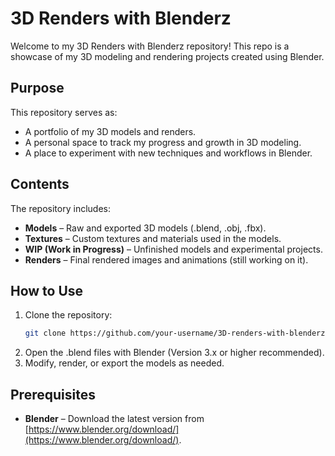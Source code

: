 # 3D Renders with Blenderz 

Welcome to my 3D Renders with Blenderz repository! This repo is a showcase of my 3D modeling and rendering projects created using Blender.

## Purpose
This repository serves as:
- A portfolio of my 3D models and renders.
- A personal space to track my progress and growth in 3D modeling.
- A place to experiment with new techniques and workflows in Blender.

## Contents
The repository includes:
- **Models** – Raw and exported 3D models (.blend, .obj, .fbx).
- **Textures** – Custom textures and materials used in the models.
- **WIP (Work in Progress)** – Unfinished models and experimental projects.
- **Renders** – Final rendered images and animations (still working on it).

## How to Use
1. Clone the repository:
   ```bash
   git clone https://github.com/your-username/3D-renders-with-blenderz.git
   ```
2. Open the .blend files with Blender (Version 3.x or higher recommended).
3. Modify, render, or export the models as needed.

## Prerequisites
- **Blender** – Download the latest version from [https://www.blender.org/download/](https://www.blender.org/download/).
